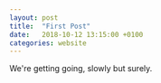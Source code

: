 ```yaml
---
layout: post
title:  "First Post"
date:   2018-10-12 13:15:00 +0100
categories: website
---
```


We're getting going, slowly but surely.

